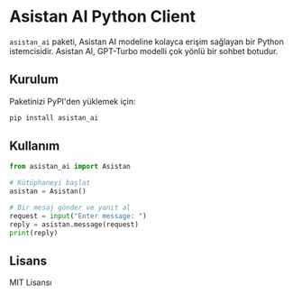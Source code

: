 # Asistan AI Python Client

`asistan_ai` paketi, Asistan AI modeline kolayca erişim sağlayan bir Python istemcisidir. Asistan AI, GPT-Turbo modelli çok yönlü bir sohbet botudur.

## Kurulum

Paketinizi PyPI'den yüklemek için:

```bash
pip install asistan_ai
```

## Kullanım

```python
from asistan_ai import Asistan

# Kütüphaneyi başlat
asistan = Asistan()

# Bir mesaj gönder ve yanıt al
request = input("Enter message: ")
reply = asistan.message(request)
print(reply)
```

## Lisans
MIT Lisansı